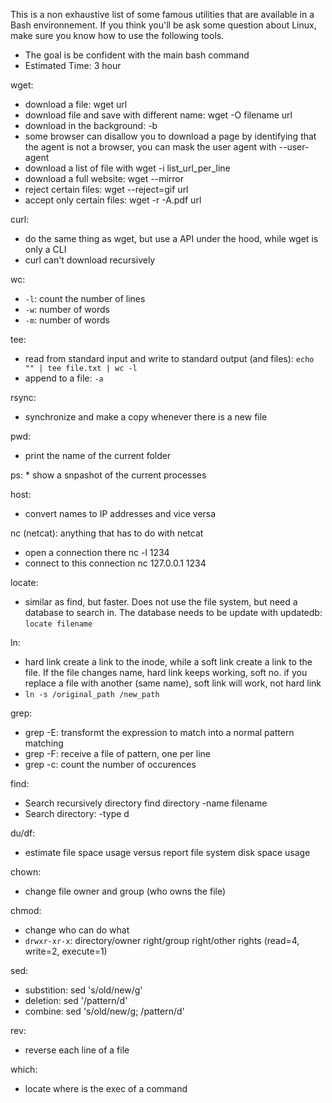 This is a non exhaustive list of some famous utilities that are available in a Bash environnement. If you think you'll be ask some question about Linux, make sure you know how to use the following tools.

* The goal is be confident with the main bash command 
* Estimated Time: 3 hour

wget: 
* download a file: wget url
* download file and save with different name: wget -O filename url
* download in the background: -b
* some browser can disallow you to download a page by identifying that the agent is not a browser, you can mask the user agent with --user-agent
* download a list of file with wget -i list_url_per_line
* download a full website: wget --mirror
* reject certain files: wget --reject=gif url
* accept only certain files: wget -r -A.pdf url

curl:
* do the same thing as wget, but use a API under the hood, while wget is only a CLI
* curl can't download recursively

wc:
* `-l`: count the number of lines
* `-w`: number of words
* `-m`: number of words

tee: 
* read from standard input and write to standard output (and files): ```echo "" | tee file.txt | wc -l```
* append to a file: `-a`

rsync: 
* synchronize and make a copy whenever there is a new file


pwd:
* print the name of the current folder	

ps:
​* show a snpashot of the current processes


host: 
* convert names to IP addresses and vice versa


nc (netcat): anything that has to do with netcat
* open a connection there nc -l  1234
* connect to this connection nc 127.0.0.1 1234

locate:
* similar as find, but faster. Does not use the file system, but need a database to search in. The database needs to be update with updatedb: `locate filename`

ln:
* hard link create a link to the inode, while a soft link create a link to the file. If the file changes name, hard link keeps working, soft no. if you replace a file with another  (same name), soft link will work, not hard link
* `ln -s /original_path /new_path`

grep:
* grep -E: transformt the expression to match into a normal pattern matching
* grep -F: receive a file of pattern, one per line
* grep -c: count the number of occurences

find:
* Search recursively directory find directory -name filename
* Search directory: -type d

du/df:
* estimate file space usage versus report file system disk space usage

chown:
* change file owner and group (who owns the file)

chmod:
* change who can do what
* `drwxr-xr-x`: directory/owner right/group right/other rights (read=4, write=2, execute=1)

sed: 
* substition: sed 's/old/new/g'
* deletion: sed '/pattern/d'
* combine: sed 's/old/new/g; /pattern/d'	

rev: 
* reverse each line of a file

which:
* locate where is the exec of a command